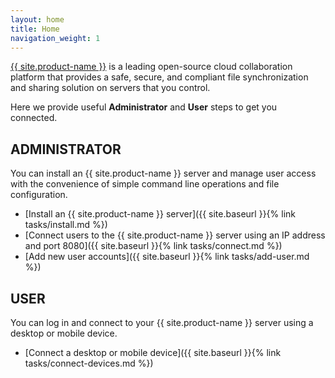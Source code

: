 ```yaml
---
layout: home
title: Home
navigation_weight: 1
---
```

[{{ site.product-name }}](https://owncloud.org/) is a leading open-source cloud collaboration platform that provides a safe, secure, and compliant file synchronization and sharing solution on servers that you control.

Here we provide useful **Administrator** and **User** steps to get you connected.

## ADMINISTRATOR
You can install an {{ site.product-name }} server and manage user access with the convenience of simple command line operations and file configuration.

- [Install an {{ site.product-name }} server]({{ site.baseurl }}{% link tasks/install.md %})
- [Connect users to the {{ site.product-name }} server using an IP address and port 8080]({{ site.baseurl }}{% link tasks/connect.md %})
- [Add new user accounts]({{ site.baseurl }}{% link tasks/add-user.md %})

## USER
You can log in and connect to your {{ site.product-name }} server using a desktop or mobile device.
- [Connect a desktop or mobile device]({{ site.baseurl }}{% link tasks/connect-devices.md %})

